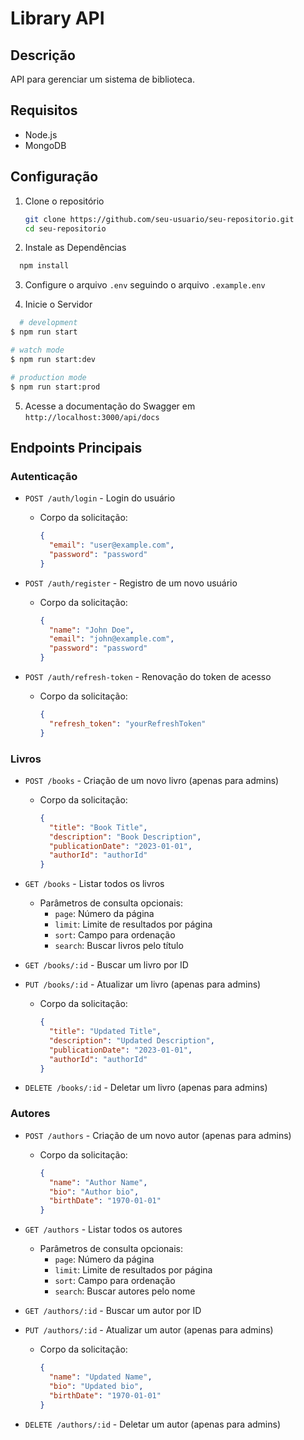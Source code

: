 # Library API

## Descrição
API para gerenciar um sistema de biblioteca.

## Requisitos
- Node.js
- MongoDB

## Configuração

1. Clone o repositório
   ```bash
   git clone https://github.com/seu-usuario/seu-repositorio.git
   cd seu-repositorio

2. Instale as Dependências
```bash 
  npm install
```
3. Configure o arquivo `.env` seguindo o arquivo `.example.env`

4. Inicie o Servidor 
```bash
  # development
$ npm run start

# watch mode
$ npm run start:dev

# production mode
$ npm run start:prod
```

5. Acesse a documentação do Swagger em `http://localhost:3000/api/docs`

## Endpoints Principais

### Autenticação
- `POST /auth/login` - Login do usuário
  - Corpo da solicitação:
    ```json
    {
      "email": "user@example.com",
      "password": "password"
    }
    ```

- `POST /auth/register` - Registro de um novo usuário
  - Corpo da solicitação:
    ```json
    {
      "name": "John Doe",
      "email": "john@example.com",
      "password": "password"
    }
    ```

- `POST /auth/refresh-token` - Renovação do token de acesso
  - Corpo da solicitação:
    ```json
    {
      "refresh_token": "yourRefreshToken"
    }
    ```

### Livros
- `POST /books` - Criação de um novo livro (apenas para admins)
  - Corpo da solicitação:
    ```json
    {
      "title": "Book Title",
      "description": "Book Description",
      "publicationDate": "2023-01-01",
      "authorId": "authorId"
    }
    ```

- `GET /books` - Listar todos os livros
  - Parâmetros de consulta opcionais:
    - `page`: Número da página
    - `limit`: Limite de resultados por página
    - `sort`: Campo para ordenação
    - `search`: Buscar livros pelo título

- `GET /books/:id` - Buscar um livro por ID

- `PUT /books/:id` - Atualizar um livro (apenas para admins)
  - Corpo da solicitação:
    ```json
    {
      "title": "Updated Title",
      "description": "Updated Description",
      "publicationDate": "2023-01-01",
      "authorId": "authorId"
    }
    ```

- `DELETE /books/:id` - Deletar um livro (apenas para admins)

### Autores
- `POST /authors` - Criação de um novo autor (apenas para admins)
  - Corpo da solicitação:
    ```json
    {
      "name": "Author Name",
      "bio": "Author bio",
      "birthDate": "1970-01-01"
    }
    ```

- `GET /authors` - Listar todos os autores
  - Parâmetros de consulta opcionais:
    - `page`: Número da página
    - `limit`: Limite de resultados por página
    - `sort`: Campo para ordenação
    - `search`: Buscar autores pelo nome

- `GET /authors/:id` - Buscar um autor por ID

- `PUT /authors/:id` - Atualizar um autor (apenas para admins)
  - Corpo da solicitação:
    ```json
    {
      "name": "Updated Name",
      "bio": "Updated bio",
      "birthDate": "1970-01-01"
    }
    ```

- `DELETE /authors/:id` - Deletar um autor (apenas para admins)
